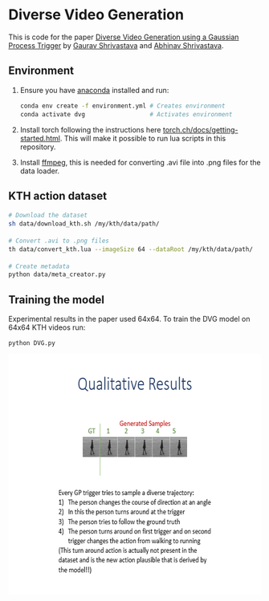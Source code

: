 # Diverse Video Generation
This is code for the paper [Diverse Video Generation using a Gaussian Process Trigger](https://openreview.net/forum?id=Qm7R_SdqTpT) by [Gaurav Shrivastava](https://www.cs.umd.edu/~gauravsh/) and [Abhinav Shrivastava](https://www.cs.umd.edu/~abhinav/). 

## Environment
1. Ensure you have [anaconda](https://www.anaconda.com/download/) installed and run:
    ```bash
    conda env create -f environment.yml # Creates environment
    conda activate dvg                  # Activates environment
    ```
2. Install torch following the instructions here [torch.ch/docs/getting-started.html](torch.ch/docs/getting-started.html). This will make it possible to run lua scripts in this repository.

3. Install [ffmpeg](https://ffmpeg.org/), this is needed for converting .avi file into .png files for the data loader.


## KTH action dataset
```bash
# Download the dataset
sh data/download_kth.sh /my/kth/data/path/

# Convert .avi to .png files
th data/convert_kth.lua --imageSize 64 --dataRoot /my/kth/data/path/

# Create metadata
python data/meta_creator.py
```

## Training the model
Experimental results in the paper used 64x64.
To train the DVG model on 64x64 KTH videos run:
```
python DVG.py 
```
<p align="center">
<img src='Results/QualitativeResults_DVG.gif' align="center" width=630 height="480">
</p>